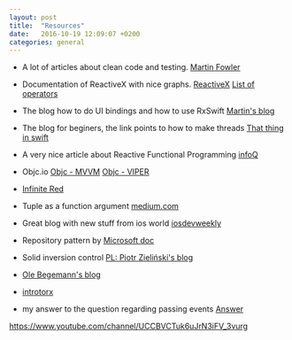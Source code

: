 ```yaml
---
layout: post
title:  "Resources"
date:   2016-10-19 12:09:07 +0200
categories: general
---
```


* A lot of articles about clean code and testing.
[Martin Fowler](http://www.martinfowler.com/tags/refactoring.html)

* Documentation of ReactiveX with nice graphs.
[ReactiveX](http://reactivex.io/documentation/operators/publish.html) 
[List of operators](http://reactivex.io/documentation/operators.html)

* The blog how to do UI bindings and how to use RxSwift
[Martin's blog](http://rx-marin.com/post/rxswift-rxcocoa-custom-bindings/)

* The blog for beginers, the link points to how to make threads
[That thing in swift](https://thatthinginswift.com/background-threads/)

* A very nice article about Reactive Functional Programming
[infoQ](https://www.infoq.com/news/2016/02/rxswift-reactive-swift)

* Objc.io
[Objc - MVVM](https://www.objc.io/issues/13-architecture/mvvm/)
[Objc - VIPER](https://www.objc.io/issues/13-architecture/viper/)

* [Infinite Red](https://shift.infinite.red/foreign-processes-and-phoenix-555179c24151#.qzuv8kfdc)

* Tuple as a function argument
[medium.com](https://medium.com/swift-programming/tuple-as-function-argument-619523b6e06b#.kq5xuezc7)

* Great blog with new stuff from ios world
[iosdevweekly](https://iosdevweekly.com/)

* Repository pattern by
[Microsoft doc](https://msdn.microsoft.com/en-us/library/ff649690.aspx)

* Solid inversion control
[PL: Piotr Zieliński's blog](http://www.pzielinski.com/?p=425)

* [Ole Begemann's blog](https://oleb.net/blog/2015/09/swift-ranges-and-intervals/)

* [introtorx](http://www.introtorx.com/content/v1.0.10621.0/04_CreatingObservableSequences.html)

* my answer to the question regarding passing events [Answer](http://stackoverflow.com/questions/10574362/passing-shake-gesture-event-to-the-app-delegate/10574498#10574498)


https://www.youtube.com/channel/UCCBVCTuk6uJrN3iFV_3vurg